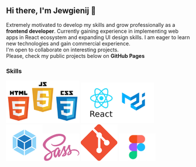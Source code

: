 ## Hi there, I'm Jewgienij 👋
Extremely motivated to develop my skills and grow professionally as a **frontend developer**. Currently gaining experience in implementing  web apps in React ecosystem and expanding UI design skills. I am eager to learn new technologies and gain commercial experience.
<br>I'm open to collaborate on interesting projects.
<br>Please, check my public projects below on **GitHub Pages**

### Skills

<span><img src="https://github.com/JewgienijD/JewgienijD/blob/main/img/html%2Bjs.png" width="200"> <img src="https://github.com/jewgienijd/JewgienijD/blob/main/img/react-material.png" width="200"> <img src="https://github.com/JewgienijD/JewgienijD/blob/main/img/webpack.png" width="100"><img src="https://github.com/JewgienijD/JewgienijD/blob/main/img/sass.png" width="100"> <img src="https://github.com/JewgienijD/JewgienijD/blob/main/img/git.png" width="100"> <img src="https://github.com/JewgienijD/JewgienijD/blob/main/img/figma_1.jpg" width="100"> </span>






